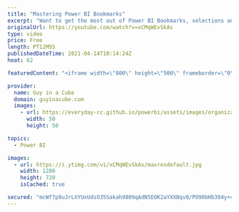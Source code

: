 ```yaml
---
title: "Mastering Power BI Bookmarks"
excerpt: "Want to get the most out of Power BI Bookmarks, selections and buttons? Adam goes through the options to help you master bookmarks! Taking your reports to the next level!  Bookmark Documentation: https://docs.microsoft.com/power-bi/create-reports/desktop-bookmarks  Download Sample: http://guyinacu.be/masterbookmarkssample"
originalUrl: https://youtube.com/watch?v=xCMqWEvSkAs
type: video
price: Free
length: PT12M5S
publishedDateTime: 2021-04-14T10:14:24Z
heat: 62

featuredContent: "<iframe width=\"800\" height=\"500\" frameborder=\"0\" src=\"https://www.youtube.com/embed/xCMqWEvSkAs\" allow=\"accelerometer; autoplay; encrypted-media; gyroscope; picture-in-picture\" allowfullscreen></iframe>"

provider:
  name: Guy in a Cube
  domain: guyinacube.com
  images:
    - url: https://everyday-cc.github.io/powerbi/assets/images/organizations/guyinacube.com-50x50.jpg
      width: 50
      height: 50

topics:
  - Power BI

images:
  - url: https://i.ytimg.com/vi/xCMqWEvSkAs/maxresdefault.jpg
    width: 1280
    height: 720
    isCached: true

secured: "mcWf7p9uJrLXYUxUdsO35Sakah9809qAdN5EOK2aYXXBqv8/PO90bHb304y+4XIxBrigaKZtbwGha61FHUEP4vN3uGvauUEciaNlOMEC2nGIedYXsua1yX6zuHt7o5fzoLrflpXjXc81ktph+2ss8eFGTkPCbOiuLwOh+DppPj3qIq5R+VF/sOeO7idtwukbzgPwAGCcGoJo0/WF0YKtqN8AlzEuHvc6hgFIeJXDTOATJb8wdx+2t25J14wLauXuMxEaq4DWoc4DkMo3Wb4xPLVOHk0VufU2nPdmqVfB7OjYfHUYIV7mqFmFJ1pf3pXARJCkTQTJrUy/wdFL7aLERwkJ4HYBj7fjDlUsiWWRtwcqhBNB7WLn8LPYGHt4g8dmnRWiRQHMrvhxXA5SRv4aPgznRictuVNSj7I/VJiSdpMGxwI5Gsr7ZS+UCWz/7VxF;Hi9eFyH3FG0pz6YS1y+ICg=="
---
```


